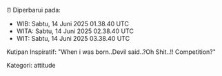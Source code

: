 ⏰ Diperbarui pada:
- WIB: Sabtu, 14 Juni 2025 01.38.40 UTC
- WITA: Sabtu, 14 Juni 2025 02.38.40 UTC
- WIT: Sabtu, 14 Juni 2025 03.38.40 UTC

Kutipan Inspiratif:
"When i was born..Devil said..?Oh Shit..!! Competition?"


Kategori: attitude

